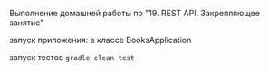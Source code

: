 Выполнение домашней работы по "19. REST API. Закрепляющее занятие"

запуск приложения: в классе BooksApplication

запуск тестов `gradle clean test`